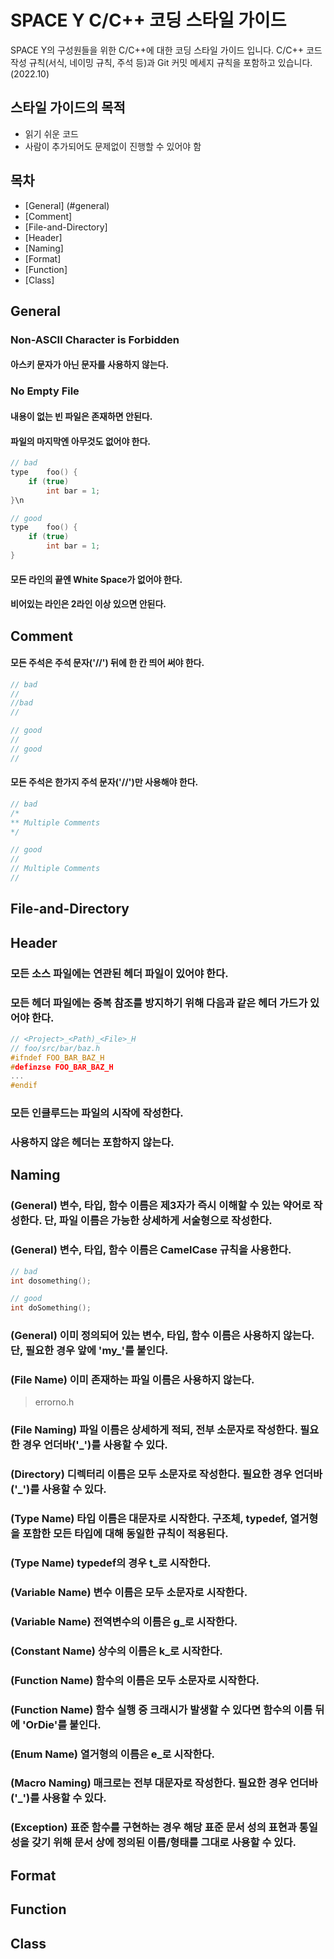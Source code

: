 # SPACE Y C/C++ 코딩 스타일 가이드

SPACE Y의 구성원들을 위한 C/C++에 대한 코딩 스타일 가이드 입니다.
C/C++ 코드 작성 규칙(서식, 네이밍 규칙, 주석 등)과 Git 커밋 메세지 규칙을 포함하고 있습니다.(2022.10)

## 스타일 가이드의 목적

- 읽기 쉬운 코드
- 사람이 추가되어도 문제없이 진행할 수 있어야 함


## 목차
- [General] (#general)
- [Comment] 
- [File-and-Directory]
- [Header]
- [Naming]
- [Format]
- [Function]
- [Class]


## General
### Non-ASCII Character is Forbidden
#### 아스키 문자가 아닌 문자를 사용하지 않는다.

### No Empty File
#### 내용이 없는 빈 파일은 존재하면 안된다.

#### 파일의 마지막엔 아무것도 없어야 한다.
```c
// bad
type	foo() {
	if (true)
		int bar = 1;
}\n
```

``` c
// good
type	foo() {
	if (true)
		int bar = 1;
}
```

#### 모든 라인의 끝엔 White Space가 없어야 한다.

#### 비어있는 라인은 2라인 이상 있으면 안된다.


## Comment
#### 모든 주석은 주석 문자('//') 뒤에 한 칸 띄어 써야 한다.
``` c
// bad
//
//bad
//
```

``` c
// good
//
// good
//
```

#### 모든 주석은 한가지 주석 문자('//')만 사용해야 한다.
``` c
// bad
/*
** Multiple Comments
*/
```

``` c
// good
//
// Multiple Comments
//
```


## File-and-Directory


## Header
### 모든 소스 파일에는 연관된 헤더 파일이 있어야 한다.

### 모든 헤더 파일에는 중복 참조를 방지하기 위해 다음과 같은 헤더 가드가 있어야 한다.
``` c
// <Project>_<Path)_<File>_H
// foo/src/bar/baz.h
#ifndef FOO_BAR_BAZ_H
#definzse FOO_BAR_BAZ_H
...
#endif
```

### 모든 인클루드는 파일의 시작에 작성한다.

### 사용하지 않은 헤더는 포함하지 않는다.


## Naming
### (General) 변수, 타입, 함수 이름은 제3자가 즉시 이해할 수 있는 약어로 작성한다. 단, 파일 이름은 가능한 상세하게 서술형으로 작성한다.

### (General) 변수, 타입, 함수 이름은 CamelCase 규칙을 사용한다.
```c
// bad
int dosomething();
```

```c
// good
int doSomething();
```

### (General) 이미 정의되어 있는 변수, 타입, 함수 이름은 사용하지 않는다. 단, 필요한 경우 앞에 'my_'를 붙인다.

### (File Name) 이미 존재하는 파일 이름은 사용하지 않는다.
> errorno.h  

### (File Naming) 파일 이름은 상세하게 적되, 전부 소문자로 작성한다. 필요한 경우 언더바('_')를 사용할 수 있다.


### (Directory) 디렉터리 이름은 모두 소문자로 작성한다. 필요한 경우 언더바('_')를 사용할 수 있다.

### (Type Name) 타입 이름은 대문자로 시작한다. 구조체, typedef, 열거형을 포함한 모든 타입에 대해 동일한 규칙이 적용된다.

### (Type Name) typedef의 경우 t_로 시작한다.

### (Variable Name) 변수 이름은 모두 소문자로 시작한다.

### (Variable Name) 전역변수의 이름은 g_로 시작한다.

### (Constant Name) 상수의 이름은 k_로 시작한다.

### (Function Name) 함수의 이름은 모두 소문자로 시작한다.

### (Function Name) 함수 실행 중 크래시가 발생할 수 있다면 함수의 이름 뒤에 'OrDie'를 붙인다.

### (Enum Name) 열거형의 이름은 e_로 시작한다.

### (Macro Naming) 매크로는 전부 대문자로 작성한다. 필요한 경우 언더바('_')를 사용할 수 있다.

### (Exception) 표준 함수를 구현하는 경우 해당 표준 문서 성의 표현과 통일성을 갖기 위해 문서 상에 정의된 이름/형태를 그대로 사용할 수 있다.

## Format


## Function


## Class
